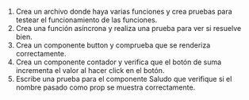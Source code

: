 1. Crea un archivo donde haya varias funciones y crea pruebas para testear el funcionamiento de las funciones.
2. Crea una función asíncrona y realiza una prueba para ver si resuelve bien.
3. Crea un componente button y comprueba que se renderiza correctamente.
4. Crea un componente contador y verifica que el botón de suma incrementa el valor al hacer click en el botón.
5. Escribe una prueba para el componente Saludo que verifique si el nombre pasado como prop se muestra correctamente.


